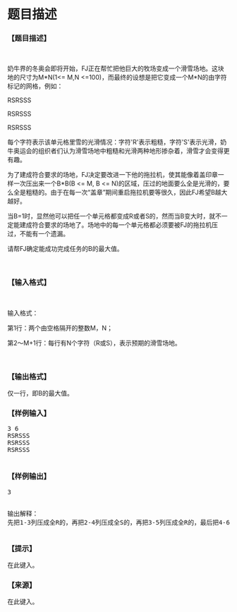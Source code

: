 # 题目描述


<h3>
【题目描述】
</h3>
<p>
<br/>
</p>
<p>
奶牛界的冬奥会即将开始，FJ正在帮忙把他巨大的牧场变成一个滑雪场地。这块地的尺寸为M*N(1&lt;= M,N &lt;=100)，而最终的设想是把它变成一个M*N的由字符标记的网格，例如：
</p>
<p>
RSRSSS
</p>
<p>
RSRSSS
</p>
<p>
RSRSSS
</p>
<p>
每个字符表示该单元格里雪的光滑情况：字符&#39;R&#39;表示粗糙，字符&#39;S&#39;表示光滑，奶牛奥运会的组织者们认为滑雪场地中粗糙和光滑两种地形掺杂着，滑雪才会变得更有趣。
</p>
<p>
为了建成符合要求的场地，FJ决定要改进一下他的拖拉机，使其能像着盖印章一样一次压出来一个B*B(B &lt;= M, B &lt;= N)的区域，压过的地面要么全是光滑的，要么全是粗糙的。由于在每一次“盖章”期间重启拖拉机要等很久，因此FJ希望B越大越好。
</p>
<p>
当B=1时，显然他可以把任一个单元格都变成R或者S的，然而当B变大时，就不一定能建成符合要求的场地了。场地中的每一个单元格都必须要被FJ的拖拉机压过，不能有一个遗漏。
</p>
<p>
请帮FJ确定能成功完成任务的B的最大值。
</p>
<p>
<br/>
</p>
<h3>
【输入格式】
</h3>
<p>
<br/>
</p>
<p>
输入格式：
</p>
<p>
第1行：两个由空格隔开的整数M，N；
</p>
<p>
第2～M+1行：每行有N个字符（R或S），表示预期的滑雪场地。
</p>
<p>
<br/>
</p>
<h3>
【输出格式】
</h3>
<p>
仅一行，即B的最大值。
</p>
<h3>
【样例输入】
</h3>
<pre>3 6 
RSRSSS 
RSRSSS 
RSRSSS 

</pre>
<h3>
【样例输出】
</h3>
<pre>3

输出解释：
先把1-3列压成全R的，再把2-4列压成全S的，再把3-5列压成全R的，最后把4-6列压成全S的。
</pre>
<h3>
【提示】
</h3>
<p>
在此键入。
</p>
<h3>
【来源】
</h3>
<p>
在此键入。
</p>
